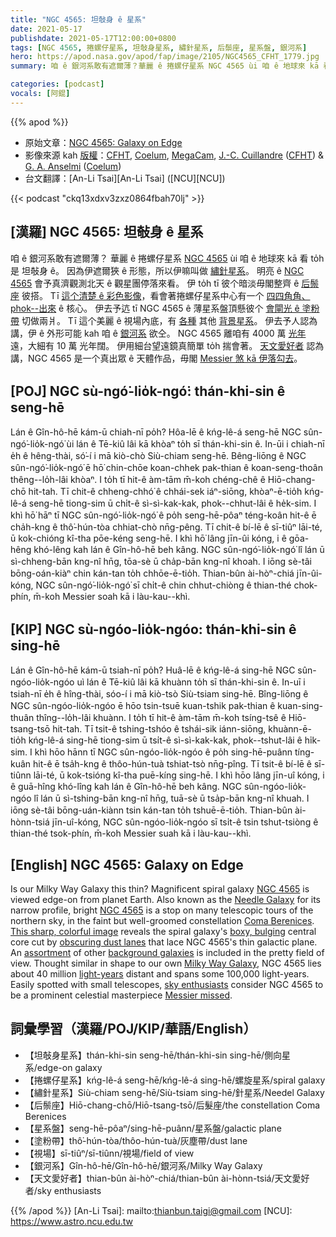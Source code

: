 ```yaml
---
title: "NGC 4565: 坦敧身 ê 星系"
date: 2021-05-17
publishdate: 2021-05-17T12:00:00+0800
tags: [NGC 4565, 捲螺仔星系, 坦敧身星系, 繡針星系, 后鬃座, 星系盤, 銀河系]
hero: https://apod.nasa.gov/apod/fap/image/2105/NGC4565_CFHT_1779.jpg
summary: 咱 ê 銀河系敢有遮爾薄？華麗 ê 捲螺仔星系 NGC 4565 ùi 咱 ê 地球來 kā 看 to̍h 是 坦敧身 ê。

categories: [podcast]
vocals: [阿錕]
---
```


{{% apod %}}

- 原始文章：[NGC 4565: Galaxy on Edge](https://apod.nasa.gov/apod/ap210517.html)
- 影像來源 kah [版權][copyright]：[CFHT](https://www.cfht.hawaii.edu/), [Coelum](http://www.coelum.com/), [MegaCam](https://www.cfht.hawaii.edu/Instruments/Imaging/Megacam/), [J.-C. Cuillandre](http://www.cfht.hawaii.edu/~jcc/) ([CFHT](https://www.cfht.hawaii.edu/)) & [G. A. Anselmi](http://www.coelum.com/coelum/autori/giovanni-anselmi) ([Coelum](http://www.coelum.com/))
- 台文翻譯：[An-Li Tsai][An-Li Tsai] ([NCU][NCU])

{{< podcast "ckq13xdxv3zxz0864fbah70lj" >}}

## [漢羅] NGC 4565: 坦敧身 ê 星系

咱 ê 銀河系敢有遮爾薄？
華麗 ê 捲螺仔星系 [NGC 4565][NGC 4565 a] ùi 咱 ê 地球來 kā 看 to̍h 是 坦敧身 ê。
因為伊遮爾狹 ê 形態，所以伊嘛叫做 [繡針星系][Needle Galaxy]。
明亮 ê [NGC 4565][NGC 4565 b] 會予真濟觀測北天 ê 觀星團停落來看。
伊 to̍h tī 彼个暗淡毋閣整齊 ê [后鬃座][Coma Berenices] 彼搭。
Tī [這个清楚 ê 彩色影像][This sharp, colorful image]，看會著捲螺仔星系中心有一个 [四四角角、phok--出來][boxy, bulging] ê 核心。
伊去予迒 tī NGC 4565 ê 薄星系盤頂懸彼个 [會閘光 ê 塗粉帶][obscuring dust lanes] 切做兩爿。
Tī 這个美麗 ê 視場內底，有 [各種][assortment] 其他 [背景星系][background galaxies]。
伊去予人認為講，伊 ê 外形可能 kah 咱 ê [銀河系][Milky Way Galaxy] 欲仝。
NGC 4565 離咱有 4000 萬 [光年][light-years] 遠，大細有 10 萬 光年闊。
伊用細台望遠鏡真簡單 to̍h 揣會著。
[天文愛好者][sky enthusiasts] 認為講，NGC 4565 是一个真出眾 ê 天體作品，毋閣 [Messier 煞 kā 伊落勾去][Messier missed]。

## [POJ] NGC sù-ngó͘-lio̍k-ngó͘: thán-khi-sin ê seng-hē

Lán ê Gîn-hô-hē kám-ū chiah-nī po̍h?
Hôa-lē ê kńg-lê-á seng-hē NGC sûn-ngó͘-lio̍k-ngó͘ ùi lán ê Tē-kiû lâi kā khòaⁿ to̍h sī thán-khi-sin ê.
In-ūi i chiah-nī e̍h ê hêng-thài, só͘-í i mā kiò-chò Siù-chiam seng-hē.
Bêng-liōng ê NGC sûn-ngó͘-lio̍k-ngó͘ ē hō͘ chin-chōe koan-chhek pak-thian ê koan-seng-thoân thêng--lo̍h-lâi khòaⁿ.
I to̍h tī hit-ê àm-tām m̄-koh chéng-chê ê Hiō-chang-chō hit-tah.
Tī chit-ê chheng-chhó͘ ê chhái-sek iáⁿ-siōng, khòaⁿ-ē-tio̍h kńg-lê-á seng-hē tiong-sim ū chi̍t-ê sì-sì-kak-kak, phok--chhut-lâi ê he̍k-sim.
I khì hō͘ hāⁿ tī NGC sûn-ngó͘-lio̍k-ngó͘ ê po̍h seng-hē-pôaⁿ téng-koân hit-ê ē cha̍h-kng ê thô͘-hún-tòa chhiat-chò nn̄g-pêng.
Tī chit-ê bí-lē ê sī-tiûⁿ lāi-té, ū kok-chióng kî-tha pōe-kéng seng-hē.
I khì hō͘ lâng jīn-ûi kóng, i ê gōa-hêng khó-lêng kah lán ê Gîn-hô-hē beh kâng.
NGC sûn-ngó͘-lio̍k-ngó͘ lî lán ū sì-chheng-bān kng-nî hn̄g, tōa-sè ū cha̍p-bān kng-nî khoah.
I iōng sè-tâi bōng-oán-kiàⁿ chin kán-tan to̍h chhōe-ē-tio̍h.
Thian-bûn ài-hòⁿ-chiá jīn-ûi-kóng, NGC sûn-ngó͘-lio̍k-ngó͘ sī chi̍t-ê chin chhut-chiòng ê thian-thé chok-phín, m̄-koh Messier soah kā i làu-kau--khì.


## [KIP] NGC sù-ngóo-lio̍k-ngóo: thán-khi-sin ê sing-hē

Lán ê Gîn-hô-hē kám-ū tsiah-nī po̍h?
Huâ-lē ê kńg-lê-á sing-hē NGC sûn-ngóo-lio̍k-ngóo uì lán ê Tē-kiû lâi kā khuànn to̍h sī thán-khi-sin ê.
In-uī i tsiah-nī e̍h ê hîng-thài, sóo-í i mā kiò-tsò Siù-tsiam sing-hē.
Bîng-liōng ê NGC sûn-ngóo-lio̍k-ngóo ē hōo tsin-tsuē kuan-tshik pak-thian ê kuan-sing-thuân thîng--lo̍h-lâi khuànn.
I to̍h tī hit-ê àm-tām m̄-koh tsíng-tsê ê Hiō-tsang-tsō hit-tah.
Tī tsit-ê tshing-tshóo ê tshái-sik iánn-siōng, khuànn-ē-tio̍h kńg-lê-á sing-hē tiong-sim ū tsi̍t-ê sì-sì-kak-kak, phok--tshut-lâi ê hi̍k-sim.
I khì hōo hānn tī NGC sûn-ngóo-lio̍k-ngóo ê po̍h sing-hē-puânn tíng-kuân hit-ê ē tsa̍h-kng ê thôo-hún-tuà tshiat-tsò nn̄g-pîng.
Tī tsit-ê bí-lē ê sī-tiûnn lāi-té, ū kok-tsióng kî-tha puē-kíng sing-hē.
I khì hōo lâng jīn-uî kóng, i ê guā-hîng khó-lîng kah lán ê Gîn-hô-hē beh kâng.
NGC sûn-ngóo-lio̍k-ngóo lî lán ū sì-tshing-bān kng-nî hn̄g, tuā-sè ū tsa̍p-bān kng-nî khuah.
I iōng sè-tâi bōng-uán-kiànn tsin kán-tan to̍h tshuē-ē-tio̍h.
Thian-bûn ài-hònn-tsiá jīn-uî-kóng, NGC sûn-ngóo-lio̍k-ngóo sī tsi̍t-ê tsin tshut-tsiòng ê thian-thé tsok-phín, m̄-koh Messier suah kā i làu-kau--khì.

## [English] NGC 4565: Galaxy on Edge

Is our Milky Way Galaxy this thin? Magnificent spiral galaxy [NGC 4565][NGC 4565 a] is viewed edge-on from planet Earth. Also known as the [Needle Galaxy][Needle Galaxy] for its narrow profile, bright [NGC 4565][NGC 4565 b] is a stop on many telescopic tours of the northern sky, in the faint but well-groomed constellation [Coma Berenices][Coma Berenices]. [This sharp, colorful image][This sharp, colorful image] reveals the spiral galaxy's [boxy, bulging][boxy, bulging] central core cut by [obscuring dust lanes][obscuring dust lanes] that lace NGC 4565's thin galactic plane. An [assortment][assortment] of other [background galaxies][background galaxies] is included in the pretty field of view. Thought similar in shape to our own [Milky Way Galaxy][Milky Way Galaxy], NGC 4565 lies about 40 million [light-years][light-years] distant and spans some 100,000 light-years. Easily spotted with small telescopes, [sky enthusiasts][sky enthusiasts] consider NGC 4565 to be a prominent celestial masterpiece [Messier missed][Messier missed].


## 詞彙學習（漢羅/POJ/KIP/華語/English）

- 【坦敧身星系】thán-khi-sin seng-hē/thán-khi-sin sing-hē/側向星系/edge-on galaxy
- 【捲螺仔星系】kńg-lê-á seng-hē/kńg-lê-á sing-hē/螺旋星系/spiral galaxy
- 【繡針星系】Siù-chiam seng-hē/Siù-tsiam sing-hē/針星系/Needel Galaxy
- 【后鬃座】Hiō-chang-chō/Hiō-tsang-tsō/后髮座/the constellation Coma Berenices
- 【星系盤】seng-hē-pôaⁿ/sing-hē-puânn/星系盤/galactic plane
- 【塗粉帶】thô͘-hún-tòa/thôo-hún-tuà/灰塵帶/dust lane
- 【視場】sī-tiûⁿ/sī-tiûnn/視場/field of view
- 【銀河系】Gîn-hô-hē/Gîn-hô-hē/銀河系/Milky Way Galaxy
- 【天文愛好者】thian-bûn ài-hòⁿ-chiá/thian-bûn ài-hònn-tsiá/天文愛好者/sky enthusiasts


{{% /apod %}}
[An-Li Tsai]: mailto:thianbun.taigi@gmail.com
[NCU]: https://www.astro.ncu.edu.tw

[copyright]: https://apod.nasa.gov/apod/fap/lib/about_apod.html#srapply

[NGC 4565 a]:http://www.messier.seds.org/xtra/ngc/n4565.html
[Needle Galaxy]:https://en.wikipedia.org/wiki/NGC_4565
[NGC 4565 b]:https://www.eso.org/public/images/eso0525a/
[Coma Berenices]:http://www.dibonsmith.com/com_con.htm
[This sharp, colorful image]:https://www.cfht.hawaii.edu/HawaiianStarlight/AIOM/English/CFHT-Coelum-AIOM-Jun2018.html
[boxy, bulging]:https://arxiv.org/abs/1810.10073
[obscuring dust lanes]:https://www.nasa.gov/mission_pages/hubble/science/needle-edge.html
[assortment]:https://i.pinimg.com/originals/79/d9/c0/79d9c0f52cba7d33aeb90ff6b6db07b8.jpg
[background galaxies]:https://apod.nasa.gov/apod/ap200726.html
[Milky Way Galaxy]:https://astronomy.swin.edu.au/cosmos/M/Milky+Way
[light-years]:https://chandra.harvard.edu/photo/cosmic_distance.html
[sky enthusiasts]:https://apod.nasa.gov/apod/ap040808.html
[Messier missed]:https://apod.nasa.gov/apod/ap080419.html
